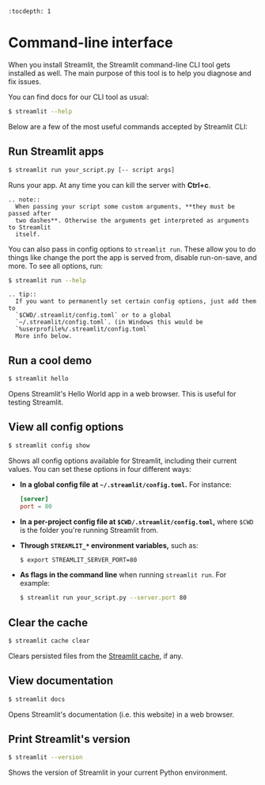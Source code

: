 ```eval_rst
:tocdepth: 1
```

# Command-line interface

When you install Streamlit, the Streamlit command-line CLI tool gets installed
as well. The main purpose of this tool is to help you diagnose and fix issues.

You can find docs for our CLI tool as usual:

```bash
$ streamlit --help
```

Below are a few of the most useful commands accepted by Streamlit CLI:

## Run Streamlit apps

```bash
$ streamlit run your_script.py [-- script args]
```

Runs your app. At any time you can kill the server with **Ctrl+c**.

```eval_rst
.. note::
  When passing your script some custom arguments, **they must be passed after
  two dashes**. Otherwise the arguments get interpreted as arguments to Streamlit
  itself.
```

You can also pass in config options to `streamlit run`. These allow you to do
things like change the port the app is served from, disable run-on-save, and
more. To see all options, run:

```bash
$ streamlit run --help
```

```eval_rst
.. tip::
  If you want to permanently set certain config options, just add them to
  `$CWD/.streamlit/config.toml` or to a global
  `~/.streamlit/config.toml`. (in Windows this would be
  `%userprofile%/.streamlit/config.toml`
  More info below.
```

## Run a cool demo

```bash
$ streamlit hello
```

Opens Streamlit's Hello World app in a web browser. This is useful for
testing Streamlit.

## View all config options

```bash
$ streamlit config show
```

Shows all config options available for Streamlit, including their current
values. You can set these options in four different ways:

- **In a global config file at `~/.streamlit/config.toml`.** For instance:

  ```toml
  [server]
  port = 80
  ```

- **In a per-project config file at `$CWD/.streamlit/config.toml`,** where
  `$CWD` is the folder you're running Streamlit from.

- **Through `STREAMLIT_*` environment variables,** such as:

  ```bash
  $ export STREAMLIT_SERVER_PORT=80
  ```

- **As flags in the command line** when running `streamlit run`. For example:
  ```bash
  $ streamlit run your_script.py --server.port 80
  ```

## Clear the cache

```bash
$ streamlit cache clear
```

Clears persisted files from the [Streamlit
cache](api.html#optimize-performance), if any.

## View documentation

```bash
$ streamlit docs
```

Opens Streamlit's documentation (i.e. this website) in a web browser.

## Print Streamlit's version

```bash
$ streamlit --version
```

Shows the version of Streamlit in your current Python environment.
